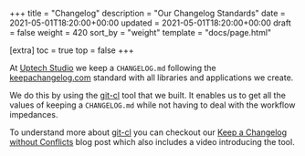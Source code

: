 +++
title = "Changelog"
description = "Our Changelog Standards"
date = 2021-05-01T18:20:00+00:00
updated = 2021-05-01T18:20:00+00:00
draft = false
weight = 420
sort_by = "weight"
template = "docs/page.html"

[extra]
toc = true
top = false
+++

At [Uptech Studio][] we keep a `CHANGELOG.md` following the
[keepachangelog.com][] standard with all libraries and applications we create.

We do this by using the [git-cl][] tool that we built. It enables us to get all
the values of keeping a `CHANGELOG.md` while not having to deal with the
workflow impedances.

To understand more about [git-cl][] you can checkout our [Keep a Changelog
without Conflicts][] blog post which also includes a video introducing the
tool.

[Uptech Studio]: https://uptechstudio.com
[keepachangelog.com]: https://keepachangelog.com
[git-cl]: https://github.com/uptech/git-cl
[Keep a Changelog without Conflicts]: /blog/keep-a-changelog-without-conflicts/
